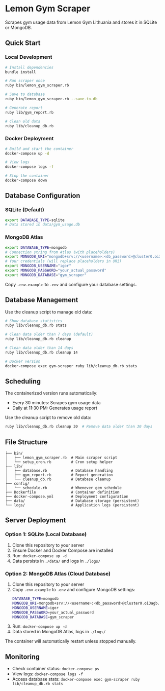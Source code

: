 # Lemon Gym Scraper

Scrapes gym usage data from Lemon Gym Lithuania and stores it in SQLite or MongoDB.

## Quick Start

### Local Development

```bash
# Install dependencies
bundle install

# Run scraper once
ruby bin/lemon_gym_scraper.rb

# Save to database
ruby bin/lemon_gym_scraper.rb --save-to-db

# Generate report
ruby lib/gym_report.rb

# Clean old data
ruby lib/cleanup_db.rb
```

### Docker Deployment

```bash
# Build and start the container
docker-compose up -d

# View logs
docker-compose logs -f

# Stop the container
docker-compose down
```

## Database Configuration

### SQLite (Default)
```bash
export DATABASE_TYPE=sqlite
# Data stored in data/gym_usage.db
```

### MongoDB Atlas
```bash
export DATABASE_TYPE=mongodb
# Connection string from Atlas (with placeholders)
export MONGODB_URI="mongodb+srv://<username>:<db_password>@cluster0.oi3agb.mongodb.net/?retryWrites=true&w=majority&appName=Cluster0"
# Your credentials (will replace placeholders in URI)
export MONGODB_USERNAME="igor"
export MONGODB_PASSWORD="your_actual_password"
export MONGODB_DATABASE="gym_scraper"
```

Copy `.env.example` to `.env` and configure your database settings.

## Database Management

Use the cleanup script to manage old data:

```bash
# Show database statistics
ruby lib/cleanup_db.rb stats

# Clean data older than 7 days (default)
ruby lib/cleanup_db.rb cleanup

# Clean data older than 14 days
ruby lib/cleanup_db.rb cleanup 14

# Docker version
docker-compose exec gym-scraper ruby lib/cleanup_db.rb stats
```

## Scheduling

The containerized version runs automatically:
- Every 30 minutes: Scrapes gym usage data
- Daily at 11:30 PM: Generates usage report

Use the cleanup script to remove old data:
```bash
ruby lib/cleanup_db.rb cleanup 30  # Remove data older than 30 days
```

## File Structure

```
├── bin/
│   ├── lemon_gym_scraper.rb  # Main scraper script
│   └── setup_cron.rb         # Cron setup helper
├── lib/
│   ├── database.rb           # Database handling
│   ├── gym_report.rb         # Report generation
│   └── cleanup_db.rb         # Database cleanup
├── config/
│   └── schedule.rb           # Whenever gem schedule
├── Dockerfile                # Container definition
├── docker-compose.yml        # Deployment configuration
├── data/                     # Database storage (persistent)
└── logs/                     # Application logs (persistent)
```

## Server Deployment

### Option 1: SQLite (Local Database)
1. Clone this repository to your server
2. Ensure Docker and Docker Compose are installed
3. Run: `docker-compose up -d`
4. Data persists in `./data/` and logs in `./logs/`

### Option 2: MongoDB Atlas (Cloud Database)
1. Clone this repository to your server
2. Copy `.env.example` to `.env` and configure MongoDB settings:
   ```bash
   DATABASE_TYPE=mongodb
   MONGODB_URI=mongodb+srv://<username>:<db_password>@cluster0.oi3agb.mongodb.net/?retryWrites=true&w=majority&appName=Cluster0
   MONGODB_USERNAME=igor
   MONGODB_PASSWORD=your_actual_password
   MONGODB_DATABASE=gym_scraper
   ```
3. Run: `docker-compose up -d`
4. Data stored in MongoDB Atlas, logs in `./logs/`

The container will automatically restart unless stopped manually.

## Monitoring

- Check container status: `docker-compose ps`
- View logs: `docker-compose logs -f`
- Access database stats: `docker-compose exec gym-scraper ruby lib/cleanup_db.rb stats`